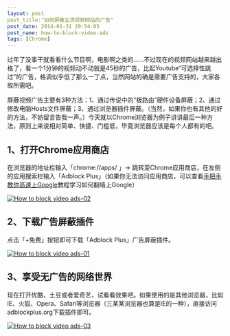 ```yaml
---
layout: post
post_title:"如何屏蔽主流视频网站的广告"
post_date: 2014-01-31 20:54:05
post_name: how-to-block-video-ads
tags: [Chrome]
---
```


过年了没事干就看看什么节目啊，电影啊之类的……不过现在的视频网站越来越出格了，看一个1分钟的视频动不动就是45秒的广告，比起Youtube“可选择性跳过”的广告，格调似乎低了那么一丁点，当然网站的确是需要广告支持的，大家各取所需吧。

屏蔽视频广告主要有3种方法：1、通过传说中的“极路由”硬件设备屏蔽；2、通过修改电脑Hosts文件屏蔽；3、通过浏览器插件屏蔽。（当然，如果你也有其他的好的方法，不妨留言告我一声。）今天就以Chrome浏览器为例子讲讲最后一种方法，原则上来说相对简单、快捷、门槛低，毕竟浏览器应该是每个人都有的吧。

## 1、打开Chrome应用商店

在浏览器的地址栏输入「chrome://apps/ 」-&gt; 跳转至Chrome应用商店，在左侧的应用搜索栏输入「Adblock Plus」（如果你无法访问应用商店，可以查看[手把手教你高速上Google](http://www.banpie.info/2013/12/shou-ba-shou-jiao-ni-gao-su-shang-google/)教程学习如何翻墙上Google）

[![How to block video ads-02](http://7arnhx.com1.z0.glb.clouddn.com/wp-content/uploads/2014/01/How-to-block-video-ads-02.jpg)](http://7arnhx.com1.z0.glb.clouddn.com/wp-content/uploads/2014/01/How-to-block-video-ads-02.jpg)

## 2、下载广告屏蔽插件

点击「+免费」按钮即可下载「Adblock Plus」广告屏蔽插件。

[![How to block video ads-01](http://7arnhx.com1.z0.glb.clouddn.com/wp-content/uploads/2014/01/How-to-block-video-ads-01.jpg)](http://7arnhx.com1.z0.glb.clouddn.com/wp-content/uploads/2014/01/How-to-block-video-ads-01.jpg)

## 3、享受无广告的网络世界

现在打开优酷、土豆或者爱奇艺，试看看效果吧。如果使用的是其他浏览器，比如IE、火狐、Opera、Safari等浏览器（三某某浏览器也算是IE的一种），直接访问adblockplus.org下载插件即可。

[![How to block video ads-03](http://7arnhx.com1.z0.glb.clouddn.com/wp-content/uploads/2014/01/How-to-block-video-ads-03.jpg)](http://7arnhx.com1.z0.glb.clouddn.com/wp-content/uploads/2014/01/How-to-block-video-ads-03.jpg)